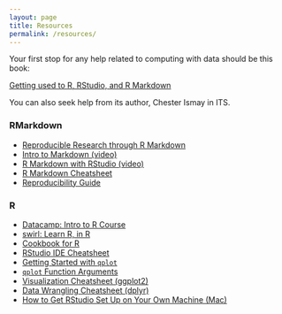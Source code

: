 ```yaml
---
layout: page
title: Resources
permalink: /resources/
---
```


Your first stop for any help related to computing with data should be this book:

[Getting used to R, RStudio, and R Markdown](https://ismayc.github.io/rbasics-book/)

You can also seek help from its author, Chester Ismay in ITS.

### RMarkdown
- [Reproducible Research through R Markdown](https://prezi.com/dvmgx17e_was/reproducible/)
- [Intro to Markdown (video)](https://www.youtube.com/watch?v=HndN6P9ke6U)
- [R Markdown with RStudio (video)](https://www.youtube.com/watch?v=DNS7i2m4sB0)
- [R Markdown Cheatsheet](https://www.rstudio.com/wp-content/uploads/2015/02/rmarkdown-cheatsheet.pdf)
- [Reproducibility Guide](http://ropensci.github.io/reproducibility-guide/)


### R
- [Datacamp: Intro to R Course](https://www.datacamp.com/courses/free-introduction-to-r)
- [swirl: Learn R, in R](http://swirlstats.com/)
- [Cookbook for R](http://www.cookbook-r.com/)
- [RStudio IDE Cheatsheet](http://www.rstudio.com/wp-content/uploads/2016/01/rstudio-IDE-cheatsheet.pdf)
- [Getting Started with `qplot`](http://docs.ggplot2.org/dev/vignettes/qplot.html)
- [`qplot` Function Arguments](http://www.statmethods.net/advgraphs/ggplot2.html)
- [Visualization Cheatsheet (ggplot2)](http://www.rstudio.com/wp-content/uploads/2015/12/ggplot2-cheatsheet-2.0.pdf)
- [Data Wrangling Cheatsheet (dplyr)](http://www.rstudio.com/wp-content/uploads/2015/02/data-wrangling-cheatsheet.pdf)
- [How to Get RStudio Set Up on Your Own Machine (Mac)](http://www.reed.edu/data-at-reed/software/R/r_studio.html)